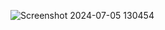 ![Screenshot 2024-07-05 130454](https://github.com/Jayashree317/Blogs/assets/149592561/5ff3e8a1-d3e7-4b74-a736-4ba0765e0d76)
